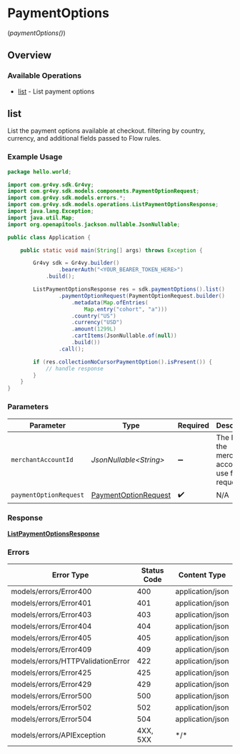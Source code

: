 # PaymentOptions
(*paymentOptions()*)

## Overview

### Available Operations

* [list](#list) - List payment options

## list

List the payment options available at checkout. filtering by country, currency, and additional fields passed to Flow rules.

### Example Usage

```java
package hello.world;

import com.gr4vy.sdk.Gr4vy;
import com.gr4vy.sdk.models.components.PaymentOptionRequest;
import com.gr4vy.sdk.models.errors.*;
import com.gr4vy.sdk.models.operations.ListPaymentOptionsResponse;
import java.lang.Exception;
import java.util.Map;
import org.openapitools.jackson.nullable.JsonNullable;

public class Application {

    public static void main(String[] args) throws Exception {

        Gr4vy sdk = Gr4vy.builder()
                .bearerAuth("<YOUR_BEARER_TOKEN_HERE>")
            .build();

        ListPaymentOptionsResponse res = sdk.paymentOptions().list()
                .paymentOptionRequest(PaymentOptionRequest.builder()
                    .metadata(Map.ofEntries(
                        Map.entry("cohort", "a")))
                    .country("US")
                    .currency("USD")
                    .amount(1299L)
                    .cartItems(JsonNullable.of(null))
                    .build())
                .call();

        if (res.collectionNoCursorPaymentOption().isPresent()) {
            // handle response
        }
    }
}
```

### Parameters

| Parameter                                                               | Type                                                                    | Required                                                                | Description                                                             |
| ----------------------------------------------------------------------- | ----------------------------------------------------------------------- | ----------------------------------------------------------------------- | ----------------------------------------------------------------------- |
| `merchantAccountId`                                                     | *JsonNullable\<String>*                                                 | :heavy_minus_sign:                                                      | The ID of the merchant account to use for this request.                 |
| `paymentOptionRequest`                                                  | [PaymentOptionRequest](../../models/components/PaymentOptionRequest.md) | :heavy_check_mark:                                                      | N/A                                                                     |

### Response

**[ListPaymentOptionsResponse](../../models/operations/ListPaymentOptionsResponse.md)**

### Errors

| Error Type                        | Status Code                       | Content Type                      |
| --------------------------------- | --------------------------------- | --------------------------------- |
| models/errors/Error400            | 400                               | application/json                  |
| models/errors/Error401            | 401                               | application/json                  |
| models/errors/Error403            | 403                               | application/json                  |
| models/errors/Error404            | 404                               | application/json                  |
| models/errors/Error405            | 405                               | application/json                  |
| models/errors/Error409            | 409                               | application/json                  |
| models/errors/HTTPValidationError | 422                               | application/json                  |
| models/errors/Error425            | 425                               | application/json                  |
| models/errors/Error429            | 429                               | application/json                  |
| models/errors/Error500            | 500                               | application/json                  |
| models/errors/Error502            | 502                               | application/json                  |
| models/errors/Error504            | 504                               | application/json                  |
| models/errors/APIException        | 4XX, 5XX                          | \*/\*                             |